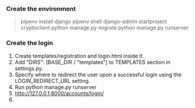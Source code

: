 ### Create the environment

> pipenv install django
> pipenv shell
> django-admin startproject cryptoclient
> python manage.py migrate
> python manage.py runserver

### Create the login

1. Create templates/registration and login.html inside it.
2. Add  "DIRS": [BASE_DIR / "templates"] to TEMPLATES  section in settings.py.
3. Specify where to redirect the user upon a successful login using the LOGIN_REDIRECT_URL setting.
4. Run  python manage.py runserver
5. http://127.0.0.1:8000/accounts/login/
6. 